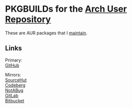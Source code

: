 # PKGBUILDs for the [Arch User Repository](https://aur.archlinux.org/)

These are AUR packages that I [maintain](https://aur.archlinux.org/packages?SeB=m&K=txtsd).

## Links

Primary: <br>
[GitHub](https://github.com/txtsd/PKGBUILDs) <br>

Mirrors: <br>
[SourceHut](https://git.sr.ht/~txtsd/PKGBUILDs) <br>
[Codeberg](https://codeberg.org/txtsd/PKGBUILDs) <br>
[NotABug](https://notabug.org/txtsd/PKGBUILDs) <br>
[GitLab](https://gitlab.com/txtsd/pkgbuilds) <br>
[Bitbucket](https://bitbucket.org/txtsd/pkgbuilds) <br>

